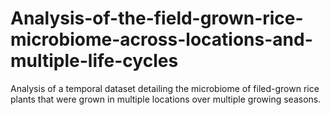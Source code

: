 # Analysis-of-the-field-grown-rice-microbiome-across-locations-and-multiple-life-cycles
Analysis of a temporal dataset detailing the microbiome of filed-grown rice plants that were grown in multiple locations over multiple growing seasons.
